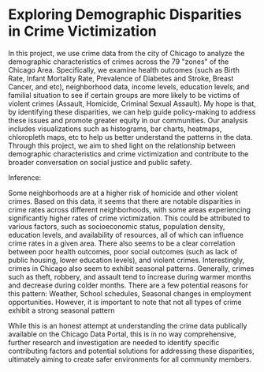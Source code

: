 # Exploring Demographic Disparities in Crime Victimization

In this project, we use crime data from the city of Chicago to analyze the demographic characteristics of crimes across the 79 "zones" of the Chicago Area. Specifically, we examine health outcomes (such as Birth Rate, Infant Mortality Rate, Prevalence of Diabetes and Stroke, Breast Cancer, and etc), neighborhood data, income levels, education levels, and familial situation to see if certain groups are more likely to be victims of violent crimes (Assault, Homicide, Criminal Sexual Assault). My hope is that, by identifying these disparities, we can help guide policy-making to address these issues and promote greater equity in our communities. Our analysis includes visualizations such as histograms, bar charts, heatmaps, chloropleth maps, etc to help us better understand the patterns in the data. Through this project, we aim to shed light on the relationship between demographic characteristics and crime victimization and contribute to the broader conversation on social justice and public safety. 

Inference:

Some neighborhoods are at a higher risk of homicide and other violent crimes. Based on this data, it seems that there are notable disparities in crime rates across different neighborhoods, with some areas experiencing significantly higher rates of crime victimization. This could be attributed to various factors, such as socioeconomic status, population density, education levels, and availability of resources, all of which can influence crime rates in a given area. There also seems to be a clear correlation between poor health outcomes, poor social outcomes (such as lack of public housing, lower education levels), and violent crimes. Interestingly, crimes in Chicago also seem to exhibit seasonal patterns. Generally, crimes such as theft, robbery, and assault tend to increase during warmer months and decrease during colder months. There are a few potential reasons for this pattern: Weather, School schedules, Seasonal changes in employment opportunities. However, it is important to note that not all types of crime exhibit a strong seasonal pattern

While this is an honest attempt at understanding the crime data publically available on the Chicago Data Portal, this is in no way comprehensive, further research and investigation are needed to identify specific contributing factors and potential solutions for addressing these disparities, ultimately aiming to create safer environments for all community members.
